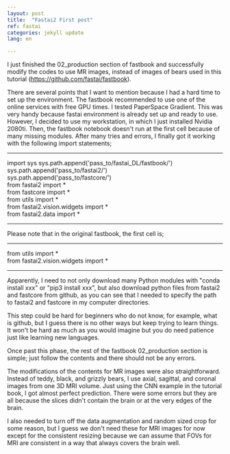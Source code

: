 ```yaml
---
layout: post
title:  "Fastai2 First post"
ref: fastai
categories: jekyll update
lang: en

---
```


I just finished the 02_production section of fastbook and successfully modify the codes to use MR images, instead of images of bears used in this tutorial (https://github.com/fastai/fastbook).

There are several points that I want to mention because I had a hard time to set up the environment. The fastbook recommended to use one of the online services with free GPU times. I tested PaperSpace Gradient. This was very handy because fastai environment is already set up and ready to use. However, I decided to use my workstation, in which I just installed Nvidia 2080ti. Then, the fastbook notebook doesn't run at the first cell because of many missing modules. After many tries and errors, I finally got it working with the following import statements;

---
import sys sys.path.append('pass_to/fastai_DL/fastbook/')  
sys.path.append('pass_to/fastai2/')  
sys.path.append('pass_to/fastcore/')  
from fastai2 import *  
from fastcore import *  
from utils import *  
from fastai2.vision.widgets import *  
from fastai2.data import *  

---

Please note that in the original fastbook, the first cell is;

---
from utils import *  
from fastai2.vision.widgets import *  

---

Apparently, I need to not only download many Python modules with "conda install xxx" or "pip3 install xxx", but also download python files from fastai2 and fastcore from github, as you can see that I needed to specify the path to fastai2 and fastcore in my computer directories.

This step could be hard for beginners who do not know, for example, what is github, but I guess there is no other ways but keep trying to learn things. It won't be hard as much as you would imagine but you do need patience just like learning new languages.

Once past this phase, the rest of the fastbook 02_production section is simple; just follow the contents and there should not be any errors.

The modifications of the contents for MR images were also straightforward. Instead of teddy, black, and grizzly bears, I use axial, sagittal, and coronal images from one 3D MRI volume. Just using the CNN example in the tutorial book, I got almost perfect prediction. There were some errors but they are all because the slices didn't contain the brain or at the very edges of the brain.

I also needed to turn off the data augmentation and random sized crop for some reason, but I guess we don't need these for MRI images for now except for the consistent resizing because we can assume that FOVs for MRI are consistent in a way that always covers the brain well.
